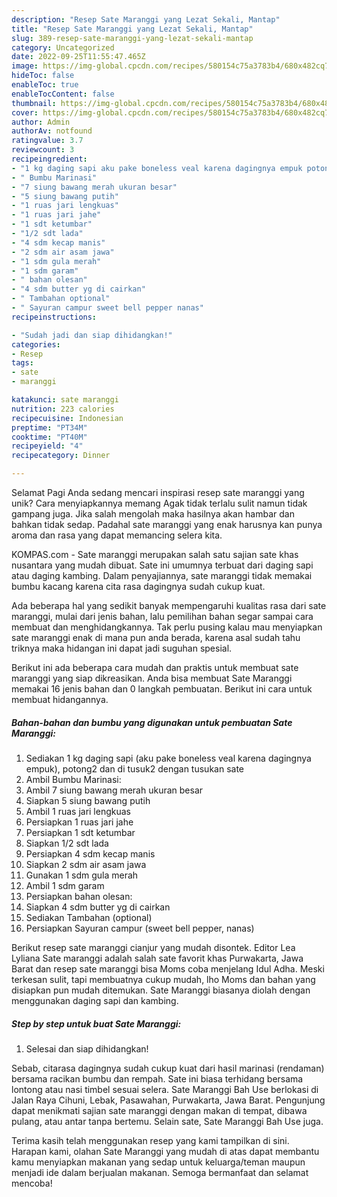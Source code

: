 ```yaml
---
description: "Resep Sate Maranggi yang Lezat Sekali, Mantap"
title: "Resep Sate Maranggi yang Lezat Sekali, Mantap"
slug: 389-resep-sate-maranggi-yang-lezat-sekali-mantap
category: Uncategorized
date: 2022-09-25T11:55:47.465Z
image: https://img-global.cpcdn.com/recipes/580154c75a3783b4/680x482cq70/sate-maranggi-foto-resep-utama.jpg
hideToc: false
enableToc: true
enableTocContent: false
thumbnail: https://img-global.cpcdn.com/recipes/580154c75a3783b4/680x482cq70/sate-maranggi-foto-resep-utama.jpg
cover: https://img-global.cpcdn.com/recipes/580154c75a3783b4/680x482cq70/sate-maranggi-foto-resep-utama.jpg
author: Admin
authorAv: notfound
ratingvalue: 3.7
reviewcount: 3
recipeingredient:
- "1 kg daging sapi aku pake boneless veal karena dagingnya empuk potong2 dan di tusuk2 dengan tusukan sate"
- " Bumbu Marinasi"
- "7 siung bawang merah ukuran besar"
- "5 siung bawang putih"
- "1 ruas jari lengkuas"
- "1 ruas jari jahe"
- "1 sdt ketumbar"
- "1/2 sdt lada"
- "4 sdm kecap manis"
- "2 sdm air asam jawa"
- "1 sdm gula merah"
- "1 sdm garam"
- " bahan olesan"
- "4 sdm butter yg di cairkan"
- " Tambahan optional"
- " Sayuran campur sweet bell pepper nanas"
recipeinstructions:

- "Sudah jadi dan siap dihidangkan!"
categories:
- Resep
tags:
- sate
- maranggi

katakunci: sate maranggi 
nutrition: 223 calories
recipecuisine: Indonesian
preptime: "PT34M"
cooktime: "PT40M"
recipeyield: "4"
recipecategory: Dinner

---
```



Selamat Pagi Anda sedang mencari inspirasi resep sate maranggi yang unik? Cara menyiapkannya memang Agak tidak terlalu sulit namun tidak gampang juga. Jika salah mengolah maka hasilnya akan hambar dan bahkan tidak sedap. Padahal sate maranggi yang enak harusnya kan punya aroma dan rasa yang dapat memancing selera kita.


KOMPAS.com - Sate maranggi merupakan salah satu sajian sate khas nusantara yang mudah dibuat. Sate ini umumnya terbuat dari daging sapi atau daging kambing. Dalam penyajiannya, sate maranggi tidak memakai bumbu kacang karena cita rasa dagingnya sudah cukup kuat.

Ada beberapa hal yang sedikit banyak mempengaruhi kualitas rasa dari sate maranggi, mulai dari jenis bahan, lalu pemilihan bahan segar sampai cara membuat dan menghidangkannya. Tak perlu pusing kalau mau menyiapkan sate maranggi enak di mana pun anda berada, karena asal sudah tahu triknya maka hidangan ini dapat jadi suguhan spesial.


Berikut ini ada beberapa cara mudah dan praktis untuk membuat sate maranggi yang siap dikreasikan. Anda bisa membuat Sate Maranggi memakai 16 jenis bahan dan 0 langkah pembuatan. Berikut ini cara untuk membuat hidangannya.

<!--inarticleads1-->

##### Bahan-bahan dan bumbu yang digunakan untuk pembuatan Sate Maranggi:

1. Sediakan 1 kg daging sapi (aku pake boneless veal karena dagingnya empuk), potong2 dan di tusuk2 dengan tusukan sate
1. Ambil  Bumbu Marinasi:
1. Ambil 7 siung bawang merah ukuran besar
1. Siapkan 5 siung bawang putih
1. Ambil 1 ruas jari lengkuas
1. Persiapkan 1 ruas jari jahe
1. Persiapkan 1 sdt ketumbar
1. Siapkan 1/2 sdt lada
1. Persiapkan 4 sdm kecap manis
1. Siapkan 2 sdm air asam jawa
1. Gunakan 1 sdm gula merah
1. Ambil 1 sdm garam
1. Persiapkan  bahan olesan:
1. Siapkan 4 sdm butter yg di cairkan
1. Sediakan  Tambahan (optional)
1. Persiapkan  Sayuran campur (sweet bell pepper, nanas)


Berikut resep sate maranggi cianjur yang mudah disontek. Editor Lea Lyliana Sate maranggi adalah salah sate favorit khas Purwakarta, Jawa Barat dan resep sate maranggi bisa Moms coba menjelang Idul Adha. Meski terkesan sulit, tapi membuatnya cukup mudah, lho Moms dan bahan yang disiapkan pun mudah ditemukan. Sate Maranggi biasanya diolah dengan menggunakan daging sapi dan kambing. 

<!--inarticleads2-->

##### Step by step untuk buat Sate Maranggi:


1. Selesai dan siap dihidangkan!

Sebab, citarasa dagingnya sudah cukup kuat dari hasil marinasi (rendaman) bersama racikan bumbu dan rempah. Sate ini biasa terhidang bersama lontong atau nasi timbel sesuai selera. Sate Maranggi Bah Use berlokasi di Jalan Raya Cihuni, Lebak, Pasawahan, Purwakarta, Jawa Barat. Pengunjung dapat menikmati sajian sate maranggi dengan makan di tempat, dibawa pulang, atau antar tanpa bertemu. Selain sate, Sate Maranggi Bah Use juga. 

Terima kasih telah menggunakan resep yang kami tampilkan di sini. Harapan kami, olahan Sate Maranggi yang mudah di atas dapat membantu kamu menyiapkan makanan yang sedap untuk keluarga/teman maupun menjadi ide dalam berjualan makanan. Semoga bermanfaat dan selamat mencoba!
